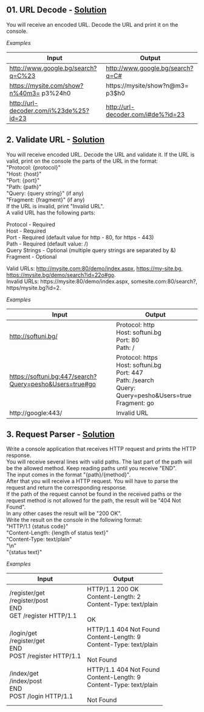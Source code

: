 ## **01.	URL Decode -** [Solution](https://github.com/elenaborisova/Python-Web-Basics/blob/main/HTTP%20Protocol/01_url_decode.py)  
You will receive an encoded URL. Decode the URL and print it on the console.  

*Examples*

|       Input       |      Output       |
|-------------------|-------------------|
|http://www.google.bg/search?q=C%23          |http://www.google.bg/search?q=C#          |
|https://mysite.com/show?n%40m3= p3%24h0                  |https://mysite/show?n@m3= p3$h0                  |
|http://url-decoder.com/i%23de%25?id=23 |http://url-decoder.com/i#de%?id=23 |


## **2.	Validate URL -** [Solution](https://github.com/elenaborisova/Python-Web-Basics/blob/main/HTTP%20Protocol/02_validate_url.py)
You will receive encoded URL. Decode the URL and validate it. If the URL is valid, print on the console the parts of the URL in the format:  
"Protocol: {protocol}"  
"Host: {host}"  
"Port: {port}"  
"Path: {path}"  
"Query: {query string}" (if any)  
"Fragment: {fragment}" (if any)  
If the URL is invalid, print "Invalid URL".  
A valid URL has the following parts:  

Protocol - Required  
Host - Required  
Port - Required (default value for http - 80, for https - 443)  
Path - Required (default value: /)  
Query Strings - Optional (multiple query strings are separated by &)  
Fragment - Optional  


Valid URLs: http://mysite.com:80/demo/index.aspx, https://my-site.bg, https://mysite.bg/demo/search?id=22o#go.  
Invalid URLs: https://mysite:80/demo/index.aspx, somesite.com:80/search?, https/mysite.bg?id=2.  

*Examples*

|       Input       |      Output       |
|-------------------|-------------------|
|http://softuni.bg/          |Protocol: http<br>Host: softuni.bg<br>Port: 80<br>Path: /         |
|https://softuni.bg:447/search?Query=pesho&Users=true#go                  |Protocol: https<br>Host: softuni.bg<br>Port: 447<br>Path: /search<br>Query: Query=pesho&Users=true<br>Fragment: go                  |
|http://google:443/ |Invalid URL |



## **3.	Request Parser -** [Solution](https://github.com/elenaborisova/Python-Web-Basics/blob/main/HTTP%20Protocol/03_request_parser.py)    
Write a console application that receives HTTP request and prints the HTTP response.  
You will receive several lines with valid paths. The last part of the path will be the allowed method. Keep reading paths until you receive "END".  
The input comes in the format "{path}/{method}".  
After that you will receive a HTTP request. You will have to parse the request and return the corresponding response.  
If the path of the request cannot be found in the received paths or the request method is not allowed for the path, the result will be "404 Not Found".  
In any other cases the result will be "200 OK".  
Write the result on the console in the following format:  
"HTTP/1.1 {status code}"  
"Content-Length: {length of status text}"  
"Content-Type: text/plain"  
"\n"  
"{status text}"  

*Examples*

|       Input       |      Output       |
|-------------------|-------------------|
|/register/get<br>/register/post<br>END<br>GET /register HTTP/1.1          |HTTP/1.1 200 OK<br>Content-Length: 2<br>Content-Type: text/plain<br><br>OK          |
|/login/get<br>/register/get<br>END<br>POST /register HTTP/1.1                 |HTTP/1.1 404 Not Found<br>Content-Length: 9<br>Content-Type: text/plain<br><br>Not Found                  |
|/index/get<br>/index/post<br>END<br>POST /login HTTP/1.1 |HTTP/1.1 404 Not Found<br>Content-Length: 9<br>Content-Type: text/plain<br><br>Not Found |
